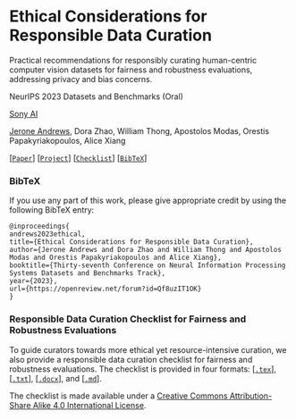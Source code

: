 # Ethical Considerations for Responsible Data Curation

Practical recommendations for responsibly curating human-centric computer vision datasets for fairness and robustness evaluations, addressing privacy and bias concerns.

NeurIPS 2023 Datasets and Benchmarks (Oral)

[Sony AI](https://ai.sony)

[Jerone Andrews](mailto:jerone.andrews@sony.com), Dora Zhao, William Thong, Apostolos Modas, Orestis Papakyriakopoulos, Alice Xiang


[[`Paper`](https://openreview.net/forum?id=Qf8uzIT1OK)] [[`Project`](https://openreview.net/forum?id=Qf8uzIT1OK)] [[`Checklist`](checklist/)] [[`BibTeX`](#BibTeX)]

### BibTeX

If you use any part of this work, please give appropriate credit by using 
the following BibTeX entry:
```
@inproceedings{
andrews2023ethical,
title={Ethical Considerations for Responsible Data Curation},
author={Jerone Andrews and Dora Zhao and William Thong and Apostolos Modas and Orestis Papakyriakopoulos and Alice Xiang},
booktitle={Thirty-seventh Conference on Neural Information Processing Systems Datasets and Benchmarks Track},
year={2023},
url={https://openreview.net/forum?id=Qf8uzIT1OK}
}
```

### Responsible Data Curation Checklist for Fairness and Robustness Evaluations
To guide curators towards more ethical yet resource-intensive curation, we also provide a responsible data curation checklist for fairness and robustness evaluations. 
The checklist is provided in four formats: [[`.tex`](checklist/rdc_checklist.tex)], 
[[`.txt`](checklist/rdc_checklist.txt)], [[`.docx`](checklist/rdc_checklist.docx)], 
and [[`.md`](checklist/rdc_checklist.md)].

The checklist is made available under a [Creative Commons Attribution-Share Alike 4.0 International License](checklist/LICENSE).

